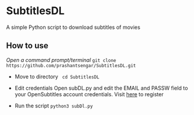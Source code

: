 # SubtitlesDL
A simple Python script to download subtitles of movies

## How to use 
*Open a command prompt/terminal*
`git clone https://github.com/prashantsengar/SubtitlesDL.git`

- Move to directory
` cd SubtitlesDL`

- Edit credentials
Open subDL.py and edit the EMAIL and PASSW field to your OpenSubtitles account credentials. Visit [here](https://www.opensubtitles.org/en/newuser) to register

- Run the script
 `python3 subDl.py`
 
 
